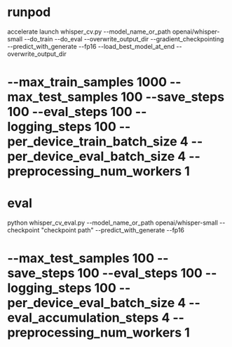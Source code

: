 # runpod

accelerate launch whisper_cv.py --model_name_or_path openai/whisper-small --do_train --do_eval --overwrite_output_dir --gradient_checkpointing --predict_with_generate --fp16 --load_best_model_at_end --overwrite_output_dir
# --max_train_samples 1000 --max_test_samples 100 --save_steps 100 --eval_steps 100 --logging_steps 100 --per_device_train_batch_size 4 --per_device_eval_batch_size 4 --preprocessing_num_workers 1



# eval

python whisper_cv_eval.py --model_name_or_path openai/whisper-small --checkpoint "checkpoint path" --predict_with_generate --fp16
# --max_test_samples 100 --save_steps 100 --eval_steps 100 --logging_steps 100 --per_device_eval_batch_size 4 --eval_accumulation_steps 4 --preprocessing_num_workers 1


